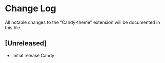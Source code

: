 # Change Log

All notable changes to the "Candy-theme" extension will be documented in this file.

## [Unreleased]

- Initial release Candy
